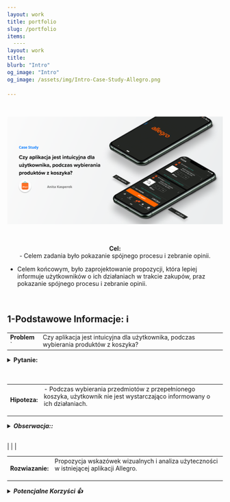 ```yaml
---
layout: work
title: portfolio
slug: /portfolio
items:
  ----
layout: work
title: 
blurb: "Intro"
og_image: "Intro"
og_image: /assets/img/Intro-Case-Study-Allegro.png
      
---   
```

<br>

[![image-text markdown="1"](https://raw.githubusercontent.com/AnitakasperekUX/AnitakasperekUX.github.io/main/assets/img/tytul.png)](https://raw.githubusercontent.com/AnitakasperekUX/AnitakasperekUX.github.io/main/assets/img/tytul.png)
<br>

<br>
<p style="text-align: center;"><b>Cel:</b><br>
- Celem zadania było pokazanie spójnego procesu i zebranie opinii.

- Celem końcowym, było zaprojektowanie propozycji, która lepiej informuje użytkowników o ich działaniach w trakcie zakupów, praz pokazanie spójnego procesu i zebranie opinii.</p><br> 

## 1-Podstawowe Informacje:    ℹ️ 

|               |                                                              |
| ------------- | ------------------------------------------------------------ |
| **Problem** ` | Czy aplikacja jest intuicyjna dla użytkownika, podczas wybierania produktów z koszyka? |

<details> <summary><b>Pytanie:</b><br/><br/></summary>        - Jak można rozwiązać problem braku dostarczenia niewystarczających informacji zwrotnych aplikacji i zapobiec generowania błędów ?<br><br></details>
<br>


|               |                                                              |
| ------------- | ------------------------------------------------------------ |
| **Hipoteza:** | - Podczas wybierania przedmiotów z przepełnionego koszyka, użytkownik nie jest wystarczająco informowany o ich działaniach. <br/><br/> |

<details> <summary><i><b>Obserwacja::</b></summary> <br> - Stały użytkownik allegro, ma trudności z odznaczeniem produktów z koszyka, i kłopot z widocznością zaznaczonych produktów - nie wie, czy zaznaczył dobrze.</i><br><br></details>  <br>

|
|
|


|                  |                                                              |
| ---------------- | ------------------------------------------------------------ |
| **Rozwiazanie:** | Propozycja wskazówek wizualnych i analiza użyteczności w istniejącej aplikacji Allegro.<br/><br/> |

<details> <summary><i><b>Potencjalne Korzyści 👍</b></summary> <br> Usprawnienie informacji wizualnych i interakcji, przyspieszy proces zakupowy i uniknie błędów użytkownika Poprzez dodanie wskazówek wizualne, poprawi się użyteczność aplikacji. Model Mentalny stałego użytkownika używającego wersji webowej, będzie spójniejszy.</i><br><br></details>  <br>











